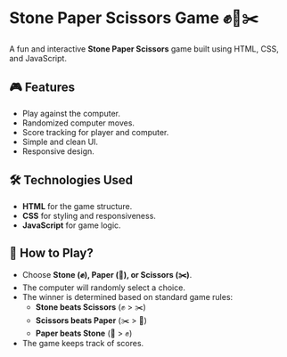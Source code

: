 # Stone Paper Scissors Game ✊📄✂️

A fun and interactive **Stone Paper Scissors** game built using HTML, CSS, and JavaScript.

## 🎮 Features
- Play against the computer.
- Randomized computer moves.
- Score tracking for player and computer.
- Simple and clean UI.
- Responsive design.

## 🛠️ Technologies Used
- **HTML** for the game structure.
- **CSS** for styling and responsiveness.
- **JavaScript** for game logic.

## 🚀 How to Play?
- Choose **Stone (✊), Paper (📄), or Scissors (✂️)**.
- The computer will randomly select a choice.
- The winner is determined based on standard game rules:
  - **Stone beats Scissors** (✊ > ✂️)
  - **Scissors beats Paper** (✂️ > 📄)
  - **Paper beats Stone** (📄 > ✊)
- The game keeps track of scores.




